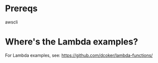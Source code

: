 # Prereqs

awscli

# Where's the Lambda examples?

For Lambda examples, see:
https://github.com/dcoker/lambda-functions/
